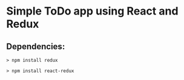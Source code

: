 # Simple ToDo app using React and Redux

## Dependencies:

```
> npm install redux

> npm install react-redux
```
